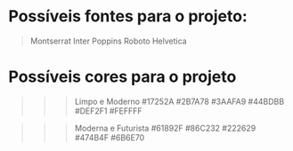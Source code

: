 # Possíveis fontes para o projeto:

> Montserrat
> Inter
> Poppins
> Roboto
> Helvetica

# Possíveis cores para o projeto

> > > Limpo e Moderno
> > > #17252A
> > > #2B7A78
> > > #3AAFA9
> > > #44BDBB
> > > #DEF2F1
> > > #FEFFFF

> > > Moderna e Futurista
> > > #61892F
> > > #86C232
> > > #222629
> > > #474B4F
> > > #6B6E70
